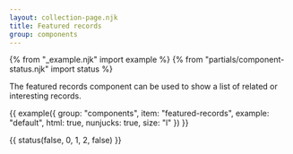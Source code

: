 ```yaml
---
layout: collection-page.njk
title: Featured records
group: components
---
```


{% from "_example.njk" import example %}
{% from "partials/component-status.njk" import status %}

The featured records component can be used to show a list of related or interesting records.

{{ example({ group: "components", item: "featured-records", example: "default", html: true, nunjucks: true, size: "l" }) }}

{{ status(false, 0, 1, 2, false) }}

